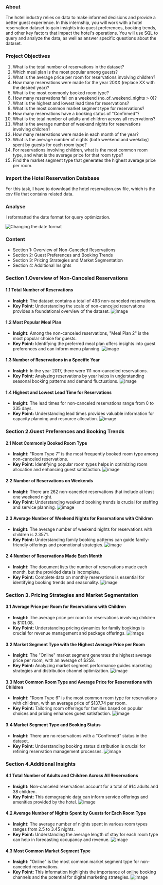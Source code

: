### About
The hotel industry relies on data to make informed decisions and provide a better guest experience. In this internship, you will work with a hotel reservation dataset to gain insights into guest preferences, booking trends, and other key factors that impact the hotel's operations. You will use SQL to query and analyze the data, as well as answer specific questions about the dataset.

### Project Objectives
1. What is the total number of reservations in the dataset?
2. Which meal plan is the most popular among guests?
3. What is the average price per room for reservations involving children?
4. How many reservations were made for the year 20XX (replace XX with the desired year)?
5. What is the most commonly booked room type?
6. How many reservations fall on a weekend (no_of_weekend_nights > 0)?
7. What is the highest and lowest lead time for reservations?
8. What is the most common market segment type for reservations?
9. How many reservations have a booking status of "Confirmed"?
10. What is the total number of adults and children across all reservations?
11. What is the average number of weekend nights for reservations involving children?
12. How many reservations were made in each month of the year?
13. What is the average number of nights (both weekend and weekday) spent by guests for each room type?
14. For reservations involving children, what is the most common room type, and what is the average price for that room type?
15. Find the market segment type that generates the highest average price per room.

### Import the Hotel Reservation Database
For this task, I have to download the hotel reservation.csv file, which is the csv file that contains related data.

### Analyse
I reformatted the date format for query optimization.

![Changing the date format](https://github.com/Saravananr1112/Hotel-Reservation-Analysis-with-SQL/assets/159127219/7e0c07ee-c6f8-4d81-af7b-da244c1ee464)

### Content
* Section 1: Overview of Non-Canceled Reservations
* Section 2: Guest Preferences and Booking Trends
* Section 3: Pricing Strategies and Market Segmentation
* Section 4: Additional Insights

### Section 1.Overview of Non-Canceled Reservations
#### 1.1 Total Number of Reservations
* **Insight:** The dataset contains a total of 493 non-canceled reservations.
* **Key Point:** Understanding the scale of non-canceled reservations provides a foundational overview of the dataset.
![image](https://github.com/Saravananr1112/Hotel-Reservation-Analysis-with-SQL/assets/159127219/b7800467-f5a2-4ea4-837c-fd7928aee03f)
#### 1.2 Most Popular Meal Plan
* **Insight:** Among the non-canceled reservations, "Meal Plan 2" is the most popular choice for guests.
* **Key Point:** Identifying the preferred meal plan offers insights into guest preferences and can inform menu planning.
![image](https://github.com/Saravananr1112/Hotel-Reservation-Analysis-with-SQL/assets/159127219/305a63a9-5167-45d7-847a-d4fe7c2664c6)
#### 1.3 Number of Reservations in a Specific Year
* **Insight:** In the year 2017, there were 111 non-canceled reservations.
* **Key Point:** Analyzing reservations by year helps in understanding seasonal booking patterns and demand fluctuations.
![image](https://github.com/Saravananr1112/Hotel-Reservation-Analysis-with-SQL/assets/159127219/a2ed265f-a8a7-4947-bb57-a59b31b2bd1c)
#### 1.4 Highest and Lowest Lead Time for Reservations
* **Insight:** The lead times for non-canceled reservations range from 0 to 335 days.
* **Key Point:** Understanding lead times provides valuable information for capacity planning and resource allocation.
![image](https://github.com/Saravananr1112/Hotel-Reservation-Analysis-with-SQL/assets/159127219/458aadfc-b9f4-4631-8a21-f2256430fd57)

### Section 2.Guest Preferences and Booking Trends
#### 2.1 Most Commonly Booked Room Type
* **Insight:** "Room Type 7" is the most frequently booked room type among non-canceled reservations.
* **Key Point:** Identifying popular room types helps in optimizing room allocation and enhancing guest satisfaction.
![image](https://github.com/Saravananr1112/Hotel-Reservation-Analysis-with-SQL/assets/159127219/0feca4a8-dd64-4096-8a37-17d54baea037)
#### 2.2 Number of Reservations on Weekends
* **Insight:** There are 262 non-canceled reservations that include at least one weekend night.
* **Key Point:** Understanding weekend booking trends is crucial for staffing and service planning.
![image](https://github.com/Saravananr1112/Hotel-Reservation-Analysis-with-SQL/assets/159127219/3ed21a0e-7875-43f2-beb1-8c466b7942cf)
#### 2.3 Average Number of Weekend Nights for Reservations with Children
* **Insight:** The average number of weekend nights for reservations with children is 2.3571.
* **Key Point:** Understanding family booking patterns can guide family-friendly offerings and promotional strategies.
![image](https://github.com/Saravananr1112/Hotel-Reservation-Analysis-with-SQL/assets/159127219/24bb2bfb-1f9b-4b18-b384-cc8650b18254)
#### 2.4 Number of Reservations Made Each Month
* **Insight:** The document lists the number of reservations made each month, but the provided data is incomplete.
* **Key Point:** Complete data on monthly reservations is essential for identifying booking trends and seasonality.
![image](https://github.com/Saravananr1112/Hotel-Reservation-Analysis-with-SQL/assets/159127219/ce3f60d4-9ff1-48bd-be20-337bc9a07d2d)

### Section 3. Pricing Strategies and Market Segmentation
#### 3.1 Average Price per Room for Reservations with Children
* **Insight:** The average price per room for reservations involving children is $101.08.
* **Key Point:** Understanding pricing dynamics for family bookings is crucial for revenue management and package offerings.
![image](https://github.com/Saravananr1112/Hotel-Reservation-Analysis-with-SQL/assets/159127219/b6fe3415-a91c-412f-bc64-7f0c1ae554c3)
#### 3.2 Market Segment Type with the Highest Average Price per Room
* **Insight:** The "Online" market segment generates the highest average price per room, with an average of $258.
* **Key Point:** Analyzing market segment performance guides marketing strategies and distribution channel optimization.
![image](https://github.com/Saravananr1112/Hotel-Reservation-Analysis-with-SQL/assets/159127219/82f13c87-3739-4f71-ba3d-2d0975321b18)
#### 3.3 Most Common Room Type and Average Price for Reservations with Children
* **Insight:** "Room Type 6" is the most common room type for reservations with children, with an average price of $137.74 per room.
* **Key Point:** Tailoring room offerings for families based on popular choices and pricing enhances guest satisfaction.
![image](https://github.com/Saravananr1112/Hotel-Reservation-Analysis-with-SQL/assets/159127219/ba814c02-0ae5-48b4-b9f6-4cc8c9b34b3c)
#### 3.4 Market Segment Type and Booking Status
* **Insight:** There are no reservations with a "Confirmed" status in the dataset.
* **Key Point:** Understanding booking status distribution is crucial for refining reservation management processes.
![image](https://github.com/Saravananr1112/Hotel-Reservation-Analysis-with-SQL/assets/159127219/3ef15dd6-76ab-40fa-a760-9ca47b390018)

### Section 4.Additional Insights
#### 4.1 Total Number of Adults and Children Across All Reservations
* **Insight:** Non-canceled reservations account for a total of 914 adults and 38 children.
* **Key Point:** This demographic data can inform service offerings and amenities provided by the hotel.
![image](https://github.com/Saravananr1112/Hotel-Reservation-Analysis-with-SQL/assets/159127219/f95a3fb5-b44a-4104-88fa-903aedef3bbf)
#### 4.2 Average Number of Nights Spent by Guests for Each Room Type
* **Insight:** The average number of nights spent in various room types ranges from 2.5 to 3.45 nights.
* **Key Point:** Understanding the average length of stay for each room type can help in forecasting occupancy and revenue.
![image](https://github.com/Saravananr1112/Hotel-Reservation-Analysis-with-SQL/assets/159127219/ebc66715-3438-41a1-9c18-fa6d5238d814)
#### 4.3 Most Common Market Segment Type
* **Insight:** "Online" is the most common market segment type for non-canceled reservations.
* **Key Point:** This information highlights the importance of online booking channels and the potential for digital marketing strategies.
![image](https://github.com/Saravananr1112/Hotel-Reservation-Analysis-with-SQL/assets/159127219/8b757b2a-7e29-43db-bc95-5c8107ab2081)






